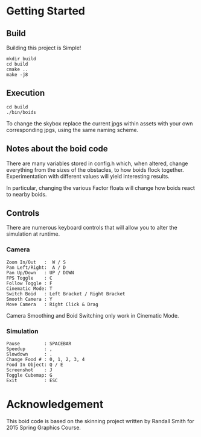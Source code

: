 # Getting Started

## Build

Building this project is Simple!
```
mkdir build
cd build
cmake ..
make -j8
```

## Execution

```
cd build
./bin/boids 
```

To change the skybox replace the current jpgs within assets with your own corresponding jpgs, using the same naming scheme.

## Notes about the boid code

There are many variables stored in config.h which, when altered, change everything from the sizes of the obstacles, to how boids flock together. Experimentation with different values will yield interesting results.

In particular, changing the various Factor floats will change how boids react to nearby boids.

## Controls

There are numerous keyboard controls that will allow you to alter the simulation at runtime.
### Camera
```
Zoom In/Out   :  W / S
Pan Left/Right:  A / D
Pan Up/Down   : UP / DOWN
FPS Toggle    : C
Follow Toggle : F
Cinematic Mode: T
Switch Boid   : Left Bracket / Right Bracket
Smooth Camera : Y
Move Camera   : Right Click & Drag
```
Camera Smoothing and Boid Switching only work in Cinematic Mode.

### Simulation
```
Pause         : SPACEBAR
Speedup       : ,
Slowdown      : .
Change Food # : 0, 1, 2, 3, 4
Food In Object: Q / E
Screenshot    : J
Toggle Cubemap: G
Exit          : ESC
```
# Acknowledgement 

This boid code is based on the skinning project written by
Randall Smith for 2015 Spring Graphics Course.